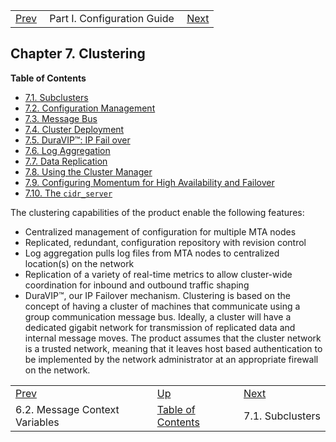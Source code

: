 |     |     |     |
| --- | --- | --- |
| [Prev](policy.context-mess)  | Part I. Configuration Guide |  [Next](subclusters.php) |
## Chapter 7. Clustering
**Table of Contents**

* [7.1\. Subclusters](subclusters)
* [7.2\. Configuration Management](cluster.config.management)
* [7.3\. Message Bus](cluster.config.mbus)
* [7.4\. Cluster Deployment](cluster.config.deployment)
* [7.5\. DuraVIP™: IP Fail over](cluster.config.duravip)
* [7.6\. Log Aggregation](cluster.config.logging)
* [7.7\. Data Replication](cluster.config.replication)
* [7.8\. Using the Cluster Manager](cluster.config.operations)
* [7.9\. Configuring Momentum for High Availability and Failover](cluster.config.failover)
* [7.10\. The `cidr_server`](cluster.cidr_server)

The clustering capabilities of the product enable the following features:
*   Centralized management of configuration for multiple MTA nodes
*   Replicated, redundant, configuration repository with revision control
*   Log aggregation pulls log files from MTA nodes to centralized location(s) on the network
*   Replication of a variety of real-time metrics to allow cluster-wide coordination for inbound and outbound traffic shaping
*   DuraVIP™, our IP Failover mechanism.
Clustering is based on the concept of having a cluster of machines that communicate using a group communication message bus. Ideally, a cluster will have a dedicated gigabit network for transmission of replicated data and internal message moves.
The product assumes that the cluster network is a trusted network, meaning that it leaves host based authentication to be implemented by the network administrator at an appropriate firewall on the network.

|     |     |     |
| --- | --- | --- |
| [Prev](policy.context-mess)  | [Up](p.guide.php) |  [Next](subclusters.php) |
| 6.2. Message Context Variables  | [Table of Contents](index) |  7.1. Subclusters |
